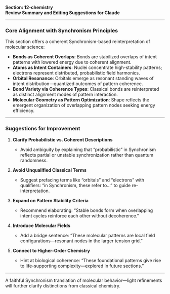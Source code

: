 **Section: 12-chemistry**  
**Review Summary and Editing Suggestions for Claude**

---

### Core Alignment with Synchronism Principles

This section offers a coherent Synchronism-based reinterpretation of molecular science:

- **Bonds as Coherent Overlaps**: Bonds are stabilized overlaps of intent patterns with lowered energy due to coherent alignment.
- **Atoms as Intent Containers**: Nuclei concentrate high-stability patterns; electrons represent distributed, probabilistic field harmonics.
- **Orbital Resonance**: Orbitals emerge as resonant standing waves of intent distribution—quantized outcomes of pattern coherence.
- **Bond Variety via Coherence Types**: Classical bonds are reinterpreted as distinct alignment modes of pattern interaction.
- **Molecular Geometry as Pattern Optimization**: Shape reflects the emergent organization of overlapping pattern nodes seeking energy efficiency.

---

### Suggestions for Improvement

1. **Clarify Probabilistic vs. Coherent Descriptions**
   - Avoid ambiguity by explaining that “probabilistic” in Synchronism reflects partial or unstable synchronization rather than quantum randomness.

2. **Avoid Unqualified Classical Terms**
   - Suggest prefacing terms like “orbitals” and “electrons” with qualifiers: “in Synchronism, these refer to...” to guide re-interpretation.

3. **Expand on Pattern Stability Criteria**
   - Recommend elaborating: “Stable bonds form when overlapping intent cycles reinforce each other without decoherence.”

4. **Introduce Molecular Fields**
   - Add a bridge sentence: “These molecular patterns are local field configurations—resonant nodes in the larger tension grid.”

5. **Connect to Higher-Order Chemistry**
   - Hint at biological coherence: “These foundational patterns give rise to life-supporting complexity—explored in future sections.”

---

A faithful Synchronism translation of molecular behavior—light refinements will further clarify distinctions from classical chemistry.
